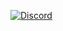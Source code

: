 [![Discord](https://github.com/ilsubyeega/ilsubyeega/assets/37479424/fa126103-5ca2-4845-b245-c4399c0f86d3)](https://discord.gg/WU4FjHk)
